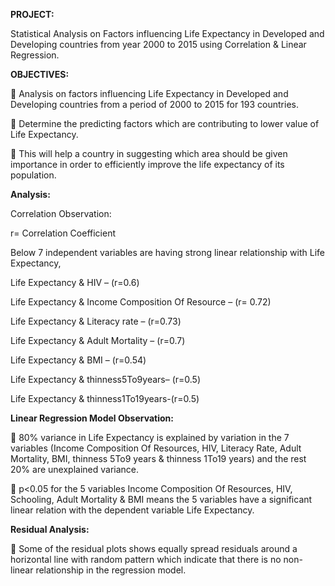 **PROJECT:**

Statistical Analysis on Factors influencing Life Expectancy in Developed and Developing countries from year 2000 to 2015 using Correlation & Linear Regression.

**OBJECTIVES:**

	Analysis on factors influencing Life Expectancy in Developed and Developing countries from a period of 2000 to 2015 for 193 countries.

	Determine the predicting factors which are contributing to lower value of Life Expectancy.

	This will help a country in suggesting which area should be given importance in order to efficiently improve the life expectancy of its population.

**Analysis:**

Correlation Observation:

r= Correlation Coefficient

Below 7 independent variables are having strong linear relationship with Life Expectancy,

Life Expectancy & HIV – (r=0.6)

Life Expectancy & Income Composition Of Resource – (r= 0.72)

Life Expectancy & Literacy rate – (r=0.73)

Life Expectancy & Adult Mortality – (r=0.7)

Life Expectancy & BMI – (r=0.54)

Life Expectancy & thinness5To9years– (r=0.5)

Life Expectancy & thinness1To19years-(r=0.5)

**Linear Regression Model Observation:**

	80% variance in Life Expectancy is explained by variation in the 7 variables (Income Composition Of Resources, HIV, Literacy Rate, Adult Mortality, BMI, thinness 5To9 years   &  thinness 1To19 years) and the rest 20% are unexplained variance.

	p<0.05 for the 5 variables Income Composition Of Resources, HIV, Schooling, Adult Mortality &   BMI means the 5 variables have a significant linear relation with the dependent variable Life Expectancy.

**Residual Analysis:**

	Some of the residual plots shows equally spread residuals around a horizontal line with random pattern which indicate that there is no non-linear relationship in the regression model.
